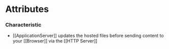 # Attributes
### Characteristic
- [[ApplicationServer]] updates the hosted files before sending content to your [[Browser]] via the [[HTTP Server]]